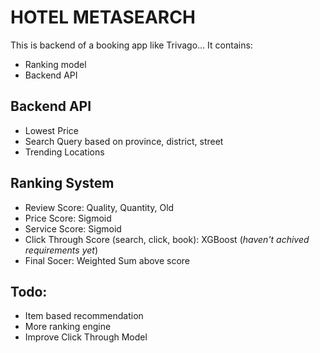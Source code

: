 # HOTEL METASEARCH
This is backend of a booking app like Trivago...
It contains:
- Ranking model
- Backend API
## Backend API
- Lowest Price
- Search Query based on province, district, street
- Trending Locations
## Ranking System
- Review Score: Quality, Quantity, Old
- Price Score: Sigmoid
- Service Score: Sigmoid
- Click Through Score (search, click, book): XGBoost (*haven't achived requirements yet*)
- Final Socer: Weighted Sum above score
## Todo:
- Item based recommendation
- More ranking engine
- Improve Click Through Model 
